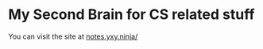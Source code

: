# My Second Brain for CS related stuff

You can visit the site at [notes.yxy.ninja/](https://notes.yxy.ninja/)
